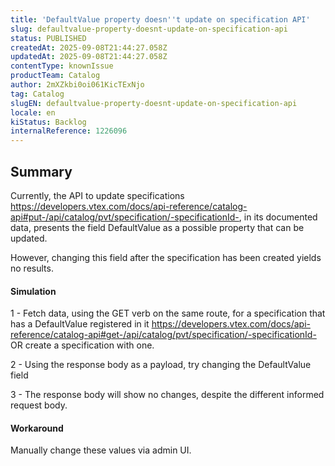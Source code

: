 ```yaml
---
title: 'DefaultValue property doesn''t update on specification API'
slug: defaultvalue-property-doesnt-update-on-specification-api
status: PUBLISHED
createdAt: 2025-09-08T21:44:27.058Z
updatedAt: 2025-09-08T21:44:27.058Z
contentType: knownIssue
productTeam: Catalog
author: 2mXZkbi0oi061KicTExNjo
tag: Catalog
slugEN: defaultvalue-property-doesnt-update-on-specification-api
locale: en
kiStatus: Backlog
internalReference: 1226096
---
```


## Summary


Currently, the API to update specifications https://developers.vtex.com/docs/api-reference/catalog-api#put-/api/catalog/pvt/specification/-specificationId-, in its documented data, presents the field DefaultValue as a possible property that can be updated.

However, changing this field after the specification has been created yields no results.


#### Simulation


1 - Fetch data, using the GET verb on the same route, for a specification that has a DefaultValue registered in it https://developers.vtex.com/docs/api-reference/catalog-api#get-/api/catalog/pvt/specification/-specificationId- OR create a specification with one.

2 - Using the response body as a payload, try changing the DefaultValue field

3 - The response body will show no changes, despite the different informed request body.


#### Workaround


Manually change these values via admin UI.